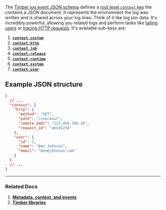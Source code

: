 The [Timber log event JSON schema](https://github.com/timberio/log-event-json-schema) defines a [root level `context` key](https://github.com/timberio/log-event-json-schema/blob/master/schema.json#L41) the contains a JSON document. It represents the environment the log was written and is shared across your log lines. Think of it like log join data. It's incredibly powerful, allowing you related logs and perform tasks like [tailing users](/docs/app/console/tail-a-user) or [tracing HTTP requests](/docs/app/console/trace-http-requests). It's available sub-keys are:

1. [**`context.custom`**](/docs/concepts/log-json-schema/contexts/custom-context)
2. [**`context.http`**](/docs/concepts/log-json-schema/contexts/http-context)
3. [**`context.job`**](/docs/concepts/log-json-schema/contexts/job-context)
4. [**`context.release`**](/docs/concepts/log-json-schema/contexts/release-context)
5. [**`context.runtime`**](/docs/concepts/log-json-schema/contexts/runtime-context)
6. [**`context.system`**](/docs/concepts/log-json-schema/contexts/system-context)
7. [**`context.user`**](/docs/concepts/log-json-schema/contexts/user-context)

## Example JSON structure

```json
{
  // ...
  "context": {
    "http": {
      "method": "GET",
      "path": "/checkout",
      "remote_addr": "123.456.789.10",
      "request_id": "abcd1234"
    },
    "user": {
      "id": 2,
      "name": "Ben Johnson",
      "email": "ben@johnson.com"
    }
  }
  // ...
}
```

---

### Related Docs

1. [**Metadata, context, and events**](/docs/concepts/metadata-context-and-events)
2. [**Timber libraries**](/docs/languages)
